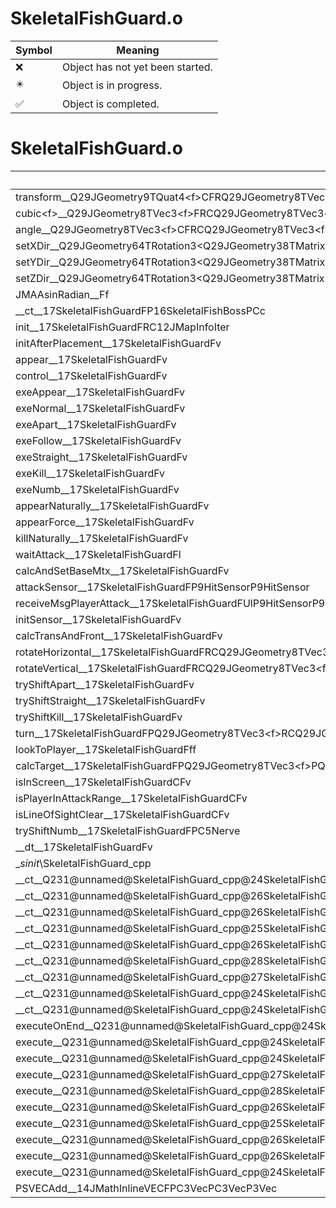 # SkeletalFishGuard.o
| Symbol | Meaning 
| ------------- | ------------- 
| :x: | Object has not yet been started. 
| :eight_pointed_black_star: | Object is in progress. 
| :white_check_mark: | Object is completed. 


# SkeletalFishGuard.o
| Symbol | Decompiled? |
| ------------- | ------------- |
| transform__Q29JGeometry9TQuat4&lt;f&gt;CFRQ29JGeometry8TVec3&lt;f&gt; | :x: |
| cubic&lt;f&gt;__Q29JGeometry8TVec3&lt;f&gt;FRCQ29JGeometry8TVec3&lt;f&gt;RCQ29JGeometry8TVec3&lt;f&gt;RCQ29JGeometry8TVec3&lt;f&gt;RCQ29JGeometry8TVec3&lt;f&gt;f_v | :x: |
| angle__Q29JGeometry8TVec3&lt;f&gt;CFRCQ29JGeometry8TVec3&lt;f&gt; | :x: |
| setXDir__Q29JGeometry64TRotation3&lt;Q29JGeometry38TMatrix34&lt;Q29JGeometry13SMatrix34C&lt;f&gt;&gt;&gt;FRCQ29JGeometry8TVec3&lt;f&gt; | :x: |
| setYDir__Q29JGeometry64TRotation3&lt;Q29JGeometry38TMatrix34&lt;Q29JGeometry13SMatrix34C&lt;f&gt;&gt;&gt;FRCQ29JGeometry8TVec3&lt;f&gt; | :x: |
| setZDir__Q29JGeometry64TRotation3&lt;Q29JGeometry38TMatrix34&lt;Q29JGeometry13SMatrix34C&lt;f&gt;&gt;&gt;FRCQ29JGeometry8TVec3&lt;f&gt; | :x: |
| JMAAsinRadian__Ff | :x: |
| __ct__17SkeletalFishGuardFP16SkeletalFishBossPCc | :x: |
| init__17SkeletalFishGuardFRC12JMapInfoIter | :x: |
| initAfterPlacement__17SkeletalFishGuardFv | :x: |
| appear__17SkeletalFishGuardFv | :x: |
| control__17SkeletalFishGuardFv | :x: |
| exeAppear__17SkeletalFishGuardFv | :x: |
| exeNormal__17SkeletalFishGuardFv | :x: |
| exeApart__17SkeletalFishGuardFv | :x: |
| exeFollow__17SkeletalFishGuardFv | :x: |
| exeStraight__17SkeletalFishGuardFv | :x: |
| exeKill__17SkeletalFishGuardFv | :x: |
| exeNumb__17SkeletalFishGuardFv | :x: |
| appearNaturally__17SkeletalFishGuardFv | :x: |
| appearForce__17SkeletalFishGuardFv | :x: |
| killNaturally__17SkeletalFishGuardFv | :x: |
| waitAttack__17SkeletalFishGuardFl | :x: |
| calcAndSetBaseMtx__17SkeletalFishGuardFv | :x: |
| attackSensor__17SkeletalFishGuardFP9HitSensorP9HitSensor | :x: |
| receiveMsgPlayerAttack__17SkeletalFishGuardFUlP9HitSensorP9HitSensor | :x: |
| initSensor__17SkeletalFishGuardFv | :x: |
| calcTransAndFront__17SkeletalFishGuardFv | :x: |
| rotateHorizontal__17SkeletalFishGuardFRCQ29JGeometry8TVec3&lt;f&gt;f | :x: |
| rotateVertical__17SkeletalFishGuardFRCQ29JGeometry8TVec3&lt;f&gt;f | :x: |
| tryShiftApart__17SkeletalFishGuardFv | :x: |
| tryShiftStraight__17SkeletalFishGuardFv | :x: |
| tryShiftKill__17SkeletalFishGuardFv | :x: |
| turn__17SkeletalFishGuardFPQ29JGeometry8TVec3&lt;f&gt;RCQ29JGeometry8TVec3&lt;f&gt;RCQ29JGeometry8TVec3&lt;f&gt;f | :x: |
| lookToPlayer__17SkeletalFishGuardFff | :x: |
| calcTarget__17SkeletalFishGuardFPQ29JGeometry8TVec3&lt;f&gt;PQ29JGeometry8TVec3&lt;f&gt;PQ29JGeometry8TVec3&lt;f&gt;l | :x: |
| isInScreen__17SkeletalFishGuardCFv | :x: |
| isPlayerInAttackRange__17SkeletalFishGuardCFv | :x: |
| isLineOfSightClear__17SkeletalFishGuardCFv | :x: |
| tryShiftNumb__17SkeletalFishGuardFPC5Nerve | :x: |
| __dt__17SkeletalFishGuardFv | :x: |
| __sinit_\SkeletalFishGuard_cpp | :x: |
| __ct__Q231@unnamed@SkeletalFishGuard_cpp@24SkeletalFishGuardNrvWaitFv | :x: |
| __ct__Q231@unnamed@SkeletalFishGuard_cpp@26SkeletalFishGuardNrvAppearFv | :x: |
| __ct__Q231@unnamed@SkeletalFishGuard_cpp@26SkeletalFishGuardNrvNormalFv | :x: |
| __ct__Q231@unnamed@SkeletalFishGuard_cpp@25SkeletalFishGuardNrvApartFv | :x: |
| __ct__Q231@unnamed@SkeletalFishGuard_cpp@26SkeletalFishGuardNrvFollowFv | :x: |
| __ct__Q231@unnamed@SkeletalFishGuard_cpp@28SkeletalFishGuardNrvStraightFv | :x: |
| __ct__Q231@unnamed@SkeletalFishGuard_cpp@27SkeletalFishGuardNrvDefenceFv | :x: |
| __ct__Q231@unnamed@SkeletalFishGuard_cpp@24SkeletalFishGuardNrvKillFv | :x: |
| __ct__Q231@unnamed@SkeletalFishGuard_cpp@24SkeletalFishGuardNrvNumbFv | :x: |
| executeOnEnd__Q231@unnamed@SkeletalFishGuard_cpp@24SkeletalFishGuardNrvNumbCFP5Spine | :x: |
| execute__Q231@unnamed@SkeletalFishGuard_cpp@24SkeletalFishGuardNrvNumbCFP5Spine | :x: |
| execute__Q231@unnamed@SkeletalFishGuard_cpp@24SkeletalFishGuardNrvKillCFP5Spine | :x: |
| execute__Q231@unnamed@SkeletalFishGuard_cpp@27SkeletalFishGuardNrvDefenceCFP5Spine | :x: |
| execute__Q231@unnamed@SkeletalFishGuard_cpp@28SkeletalFishGuardNrvStraightCFP5Spine | :x: |
| execute__Q231@unnamed@SkeletalFishGuard_cpp@26SkeletalFishGuardNrvFollowCFP5Spine | :x: |
| execute__Q231@unnamed@SkeletalFishGuard_cpp@25SkeletalFishGuardNrvApartCFP5Spine | :x: |
| execute__Q231@unnamed@SkeletalFishGuard_cpp@26SkeletalFishGuardNrvNormalCFP5Spine | :x: |
| execute__Q231@unnamed@SkeletalFishGuard_cpp@26SkeletalFishGuardNrvAppearCFP5Spine | :x: |
| execute__Q231@unnamed@SkeletalFishGuard_cpp@24SkeletalFishGuardNrvWaitCFP5Spine | :x: |
| PSVECAdd__14JMathInlineVECFPC3VecPC3VecP3Vec | :x: |
